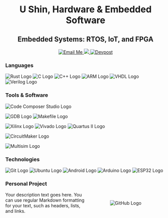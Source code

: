 <h1 align="center"> </h1>
<h1 align="center"> U Shin, Hardware & Embedded Software</h1>
<h2 align="center">   Embedded Systems: RTOS, IoT, and FPGA</h2>

<p align="center">
  <a href="mailto:ushin@buffalo.edu">
    <img src="https://img.shields.io/badge/Email%20Me-blue?style=for-the-badge&logo=gmail" alt="Email Me">
  </a>

  <a href="https://www.linkedin.com/in/u-shin" rel="nofollow">
    <img src="https://img.shields.io/badge/LinkedIn-0077B5?style=for-the-badge&amp;logo=linkedin&amp;logoColor=white">
  </a>

  <a href="https://devpost.com/ushin404?ref_content=user-portfolio&ref_feature=portfolio&ref_medium=global-nav">
    <img src="https://img.shields.io/badge/Devpost-blue?style=for-the-badge&logo=devpost" alt="Devpost">
  </a>
</p>

### Languages
![Rust Logo](https://img.shields.io/badge/Rust-000000?style=for-the-badge&logo=rust&logoColor=white)
![C Logo](https://img.shields.io/badge/C-00599C?style=for-the-badge&logo=c&logoColor=white)
![C++ Logo](https://img.shields.io/badge/C++-00599C?style=for-the-badge&logo=c%2B%2B&logoColor=white)
![ARM Logo](https://img.shields.io/badge/ARM-00979D?style=for-the-badge&logo=arm&logoColor=white)
![VHDL Logo](https://img.shields.io/badge/VHDL-543978?style=for-the-badge&logo=vhdl&logoColor=white)
![Verilog Logo](https://img.shields.io/badge/Verilog-0052CC?style=for-the-badge&logo=verilog&logoColor=white)

### Tools & Software
![Code Composer Studio Logo](https://img.shields.io/badge/Code%20Composer%20Studio-000000?style=for-the-badge&logo=ti&logoColor=white)

![GDB Logo](https://img.shields.io/badge/GDB-000000?style=for-the-badge&logo=gdb&logoColor=white)
![Makefile Logo](https://img.shields.io/badge/Makefile-000000?style=for-the-badge&logo=gnu-make&logoColor=white)

![Xilinx Logo](https://img.shields.io/badge/Xilinx-000000?style=for-the-badge&logo=xilinx&logoColor=white)
![Vivado Logo](https://img.shields.io/badge/Vivado-000000?style=for-the-badge&logo=xilinx&logoColor=white)
![Quartus II Logo](https://img.shields.io/badge/Quartus%20II-000000?style=for-the-badge&logo=altera&logoColor=white)

![CircuitMaker Logo](https://img.shields.io/badge/CircuitMaker-000000?style=for-the-badge&logo=altium&logoColor=white)

![Multisim Logo](https://img.shields.io/badge/Multisim-000000?style=for-the-badge&logo=national-instruments&logoColor=white)

### Technologies
![Git Logo](https://img.shields.io/badge/Git-000000?style=for-the-badge&logo=git&logoColor=white)
![Ubuntu Logo](https://img.shields.io/badge/Ubuntu-000000?style=for-the-badge&logo=ubuntu&logoColor=white)
![Android Logo](https://img.shields.io/badge/Android-000000?style=for-the-badge&logo=android&logoColor=white)
![Arduino Logo](https://img.shields.io/badge/Arduino-000000?style=for-the-badge&logo=arduino&logoColor=white)
![ESP32 Logo](https://img.shields.io/badge/ESP32-000000?style=for-the-badge&logo=esp32&logoColor=white)


### Personal Project

<div style="display: flex; align-items: center;">
  <div style="flex: 1;">
    <!-- Description goes here -->
    Your description text goes here. You can use regular Markdown formatting for your text, such as headers, lists, and links.
  </div>
  <div style="flex: 1; text-align: center;">
    <!-- GitHub logo -->
    <img src="https://github.githubassets.com/images/modules/logos_page/GitHub-Mark.png" alt="GitHub Logo">
  </div>
</div>
